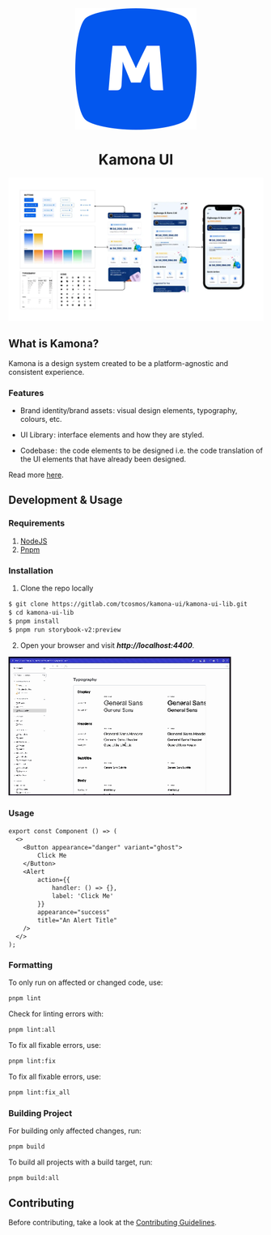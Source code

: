 <div align="center">
    <img src="./assets/logo-primary-lg.svg" alt="Moniepoint primary Logo">
    <h1>Kamona UI</h1>
</div>

[![Moniepoint Cover Image](/assets/kamona-layout.png)](https://gitlab.com/tcosmos/kamona-ui/kamona-ui-lib)

## What is Kamona?

Kamona is a design system created to be a platform-agnostic and consistent experience.

### Features

- Brand identity/brand assets : visual design elements, typography, colours, etc.

- UI Library : interface elements and how they are styled.

- Codebase :  the code elements to be designed i.e. the code translation of the UI elements that have already been designed.

Read more [here](https://moniepoint.com/blog/meet-kamona-the-design-system-pulsing-through-teamapts-products).

## Development & Usage

### Requirements

1. [NodeJS](https://nodejs.org)
2. [Pnpm](https://pnpm.io)

### Installation

1. Clone the repo locally

```bash
$ git clone https://gitlab.com/tcosmos/kamona-ui/kamona-ui-lib.git
$ cd kamona-ui-lib
$ pnpm install
$ pnpm run storybook-v2:preview
```

2. Open your browser and visit **_http://localhost:4400_**.

![Kamona Storybook Preview](/assets/kamona-storybook.gif)

### Usage

```tsx
export const Component () => (
  <>
    <Button appearance="danger" variant="ghost">
        Click Me
    </Button>
    <Alert
        action={{
            handler: () => {},
            label: 'Click Me'
        }}
        appearance="success"
        title="An Alert Title"
    />
  </>
);
```

### Formatting

To only run on affected or changed code, use:

```bash
pnpm lint
```

Check for linting errors with:

```bash
pnpm lint:all
```

To fix all fixable errors, use:

```bash
pnpm lint:fix
```

To fix all fixable errors, use:

```bash
pnpm lint:fix_all
```

### Building Project

For building only affected changes, run:

```bash
pnpm build
```

To build all projects with a build target, run:

```bash
pnpm build:all
```

## Contributing

Before contributing, take a look at the [Contributing Guidelines](https://teamapt.atlassian.net/wiki/spaces/MAE/pages/1272709130/Contribution+Guidelines).
